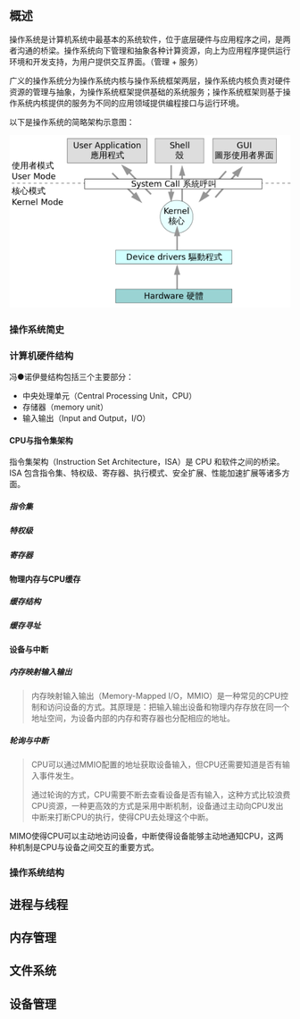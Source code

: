 ## 概述

操作系统是计算机系统中最基本的系统软件，位于底层硬件与应用程序之间，是两者沟通的桥梁。操作系统向下管理和抽象各种计算资源，向上为应用程序提供运行环境和开发支持，为用户提供交互界面。（管理 + 服务）

广义的操作系统分为操作系统内核与操作系统框架两层，操作系统内核负责对硬件资源的管理与抽象，为操作系统框架提供基础的系统服务；操作系统框架则基于操作系统内核提供的服务为不同的应用领域提供编程接口与运行环境。 

以下是操作系统的简略架构示意图：

![](.\操作系统\操作系统简略架构.png)

### 操作系统简史



### 计算机硬件结构

冯●诺伊曼结构包括三个主要部分：

+ 中央处理单元（Central Processing Unit，CPU）
+ 存储器（memory unit）
+ 输入输出（Input and Output，I/O）

#### CPU与指令集架构

指令集架构（Instruction Set Architecture，ISA）是 CPU 和软件之间的桥梁。ISA 包含指令集、特权级、寄存器、执行模式、安全扩展、性能加速扩展等诸多方面。

##### 指令集

##### 特权级

##### 寄存器



#### 物理内存与CPU缓存

##### 缓存结构

##### 缓存寻址



#### 设备与中断

##### 内存映射输入输出

> 内存映射输入输出（Memory-Mapped I/O，MMIO）是一种常见的CPU控制和访问设备的方式。其原理是：把输入输出设备和物理内存存放在同一个地址空间，为设备内部的内存和寄存器也分配相应的地址。

##### 轮询与中断

> CPU可以通过MMIO配置的地址获取设备输入，但CPU还需要知道是否有输入事件发生。
>
> 通过轮询的方式，CPU需要不断去查看设备是否有输入，这种方式比较浪费CPU资源，一种更高效的方式是采用中断机制，设备通过主动向CPU发出中断来打断CPU的执行，使得CPU去处理这个中断。

MIMO使得CPU可以主动地访问设备，中断使得设备能够主动地通知CPU，这两种机制是CPU与设备之间交互的重要方式。





### 操作系统结构





## 进程与线程



## 内存管理



## 文件系统



## 设备管理

